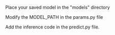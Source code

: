 Place your saved model in the "models" directory

Modify the MODEL_PATH in the params.py file

Add the inference code in the predict.py file. 